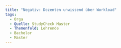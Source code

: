 ```yaml
---
title: "Negativ: Dozenten unwissend über Workload"
tags:
  - Orga
  - Quelle: StudyCheck Master
  - Themenfeld: Lehrende
  - Bachelor
  - Master
---
```

